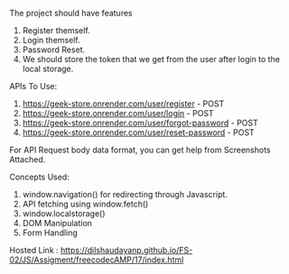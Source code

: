 The project should have features 
1. Register themself.
2. Login themself.
3. Password Reset.
4. We should store the token that we get from the user after login to the local storage.

APIs To Use:

1. https://geek-store.onrender.com/user/register - POST
2. https://geek-store.onrender.com/user/login - POST
3. https://geek-store.onrender.com/user/forgot-password - POST
4. https://geek-store.onrender.com/user/reset-password - POST

For API Request body data format, you can get help from Screenshots Attached.

Concepts Used:
1. window.navigation() for redirecting through Javascript.
2. API fetching using window.fetch()
3. window.localstorage()
4. DOM Manipulation
5. Form Handling


Hosted Link : https://dilshaudayanp.github.io/FS-02/JS/Assigment/freecodecAMP/17/index.html